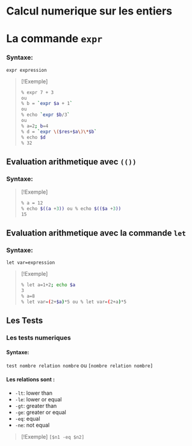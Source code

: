 # Calcul numerique sur les entiers

# La commande `expr`

### Syntaxe:

`expr expression`

>[!Exemple]
>```bash
>% expr 7 + 3
>ou
>% b = `expr $a + 1`
>ou
>% echo `expr $b/3`
>ou
>% a=2; b=4
>% d = `expr \($res+$a\)\*$b`
>% echo $d
>% 32
>```


## Evaluation arithmetique avec `(())`

### Syntaxe:

> [!Exemple]
> ```bash
> % a = 12
> % echo $((a +3)) ou % echo $(($a +3))
> 15
>```

## Evaluation arithmetique avec la commande `let`

### Syntaxe:

`let var=expression`

> [!Exemple]
> ```bash
> % let a=1+2; echo $a
> 3
> % a=8
> % let var=(2+$a)*5 ou % let var=(2+a)*5
>```


## Les Tests

### Les tests numeriques

#### Syntaxe:

`test nombre relation nombre` ou `[nombre relation nombre]`

#### Les relations sont :
- `-lt`: lower than
- `-le`: lower or equal
- `-gt`: greater than
- `-ge`: greater or equal
- `-eq`: equal
- `-ne`: not equal

> [!Exemple]
> `[$n1 -eq $n2]`

